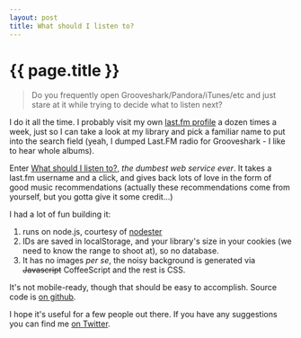 ```yaml
---
layout: post
title: What should I listen to?
---
```


{{ page.title }}
================

> Do you frequently open Grooveshark/Pandora/iTunes/etc and just stare at it while trying to decide what to listen next?

I do it all the time. I probably visit my own [last.fm profile](http://last.fm/user/superbife) a dozen times a week, just so I can take a look at my library and pick a familiar name to put into the search field (yeah, I dumped Last.FM radio for Grooveshark - I like to hear whole albums).

Enter [What should I listen to?](http://listen.to.ricardo.cc/), _the dumbest web service ever_. It takes a last.fm username and a click, and gives back lots of love in the form of good music recommendations (actually these recommendations come from yourself, but you gotta give it some credit...)

I had a lot of fun building it:

1. runs on node.js, courtesy of [nodester](http://nodester.com)
2. IDs are saved in localStorage, and your library's size in your cookies (we need to know the range to shoot at), so no database.
3. It has no images *per se*, the noisy background is generated via ~~Javascript~~ CoffeeScript and the rest is CSS.

It's not mobile-ready, though that should be easy to accomplish. Source code is [on github](http://github.com/ricardobeat/what-should-i-listen-to).

I hope it's useful for a few people out there. If you have any suggestions you can find me [on Twitter](http://twitter.com/ricardobeat).
